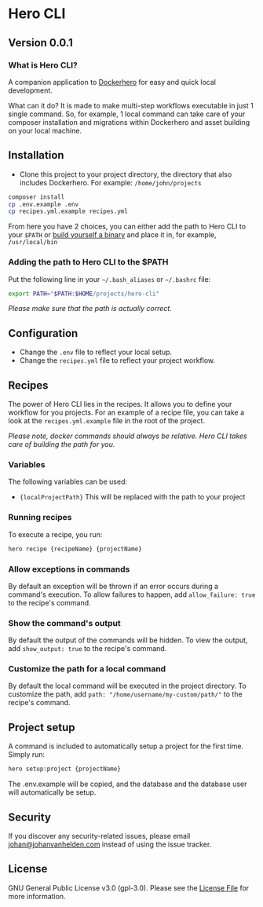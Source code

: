 # Hero CLI

## Version 0.0.1

### What is Hero CLI?

A companion application to [Dockerhero](https://github.com/johanvanhelden/dockerhero) for easy and quick local development.

What can it do? It is made to make multi-step workflows executable in just 1 single command.
So, for example, 1 local command can take care of your composer installation and migrations within Dockerhero and asset building on your local machine.

## Installation
- Clone this project to your project directory, the directory that also includes Dockerhero. For example: `/home/john/projects`
```bash
composer install
cp .env.example .env
cp recipes.yml.example recipes.yml
```

From here you have 2 choices, you can either add the path to Hero CLI to your `$PATH` or [build yourself a binary](https://laravel-zero.com/docs/build-a-standalone-application/) and place it in, for example, `/usr/local/bin`

### Adding the path to Hero CLI to the $PATH
Put the following line in your `~/.bash_aliases` or `~/.bashrc` file:

```bash
export PATH="$PATH:$HOME/projects/hero-cli"
```

_Please make sure that the path is actually correct._

## Configuration
- Change the `.env` file to reflect your local setup.
- Change the `recipes.yml` file to reflect your project workflow.

## Recipes
The power of Hero CLI lies in the recipes. It allows you to define your workflow for you projects.
For an example of a recipe file, you can take a look at the `recipes.yml.example` file in the root of the project.

_Please note, docker commands should always be relative. Hero CLI takes care of building the path for you._

### Variables
The following variables can be used:
- `{localProjectPath}` This will be replaced with the path to your project

### Running recipes
To execute a recipe, you run:
``` bash
hero recipe {recipeName} {projectName}
```

### Allow exceptions in commands
By default an exception will be thrown if an error occurs during a command's execution. To allow failures to happen, add
`allow_failure: true` to the recipe's command.

### Show the command's output
By default the output of the commands will be hidden. To view the output, add
`show_output: true` to the recipe's command.

### Customize the path for a local command
By default the local command will be executed in the project directory. To customize the path, add
`path: "/home/username/my-custom/path/"` to the recipe's command.

## Project setup
A command is included to automatically setup a project for the first time. Simply run: 

``` bash
hero setup:project {projectName}
```

The .env.example will be copied, and the database and the database user will automatically be setup.

## Security

If you discover any security-related issues, please email [johan@johanvanhelden.com](mailto:johan@johanvanhelden.com) instead of using the issue tracker.

## License

GNU General Public License v3.0 (gpl-3.0). Please see the [License File](LICENSE.md) for more information.
